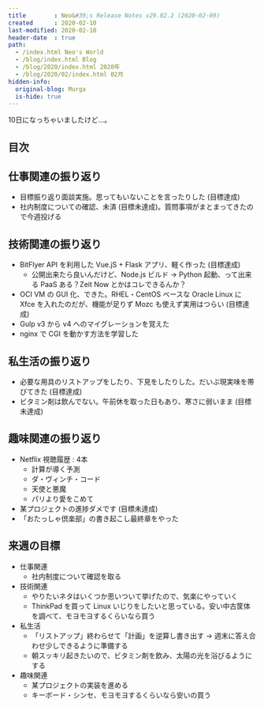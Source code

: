 ```yaml
---
title        : Neo&#39;s Release Notes v29.02.2 (2020-02-09)
created      : 2020-02-10
last-modified: 2020-02-10
header-date  : true
path:
  - /index.html Neo's World
  - /blog/index.html Blog
  - /blog/2020/index.html 2020年
  - /blog/2020/02/index.html 02月
hidden-info:
  original-blog: Murga
  is-hide: true
---
```


10日になっちゃいましたけど…。

## 目次

## 仕事関連の振り返り

- 目標振り返り面談実施。思ってもいないことを言ったりした (目標達成)
- 社内制度についての確認、未済 (目標未達成)。質問事項がまとまってきたので今週投げる

## 技術関連の振り返り

- BitFlyer API を利用した Vue.jS + Flask アプリ、軽く作った (目標達成)
  - 公開出来たら良いんだけど、Node.js ビルド → Python 起動、って出来る PaaS ある？Zeit Now とかはコレできるんか？
- OCI VM の GUI 化、できた。RHEL・CentOS ベースな Oracle Linux に Xfce を入れたのだが、機能が足りず Mozc も使えず実用はつらい (目標達成)
- Gulp v3 から v4 へのマイグレーションを覚えた
- nginx で CGI を動かす方法を学習した

## 私生活の振り返り

- 必要な用具のリストアップをしたり、下見をしたりした。だいぶ現実味を帯びてきた (目標達成)
- ビタミン剤は飲んでない。午前休を取った日もあり、寒さに弱いまま (目標未達成)

## 趣味関連の振り返り

- Netflix 視聴履歴 : 4本
  - 計算が導く予測
  - ダ・ヴィンチ・コード
  - 天使と悪魔
  - パリより愛をこめて
- 某プロジェクトの進捗ダメです (目標未達成)
- 「おたっしゃ倶楽部」の書き起こし最終章をやった

## 来週の目標

- 仕事関連
  - 社内制度について確認を取る
- 技術関連
  - やりたいネタはいくつか思いついて挙げたので、気楽にやっていく
  - ThinkPad を買って Linux いじりをしたいと思っている。安い中古筐体を調べて、モヨモヨするくらいなら買う
- 私生活
  - 「リストアップ」終わらせて「計画」を逆算し書き出す → 週末に答え合わせ少しできるように準備する
  - 朝スッキリ起きたいので、ビタミン剤を飲み、太陽の光を浴びるようにする
- 趣味関連
  - 某プロジェクトの実装を進める
  - キーボード・シンセ、モヨモヨするくらいなら安いの買う

